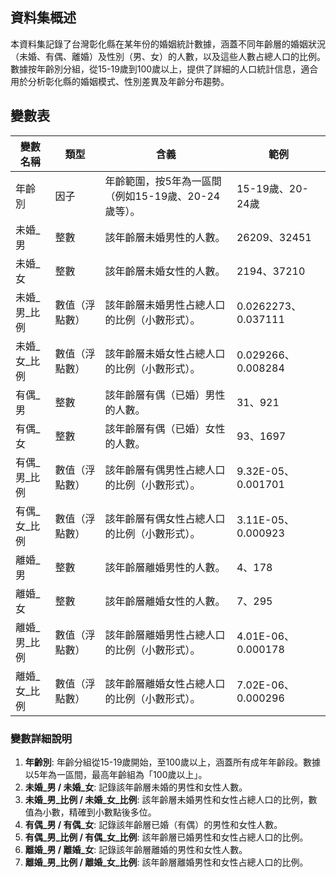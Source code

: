 ## 資料集概述

本資料集記錄了台灣彰化縣在某年份的婚姻統計數據，涵蓋不同年齡層的婚姻狀況（未婚、有偶、離婚）及性別（男、女）的人數，以及這些人數占總人口的比例。數據按年齡別分組，從15-19歲到100歲以上，提供了詳細的人口統計信息，適合用於分析彰化縣的婚姻模式、性別差異及年齡分布趨勢。

## 變數表

| 變數名稱          | 類型       | 含義                                                                 | 範例                              |
|-------------------|------------|----------------------------------------------------------------------|-----------------------------------|
| 年齡別            | 因子       | 年齡範圍，按5年為一區間（例如15-19歲、20-24歲等）。                  | 15-19歲、20-24歲                 |
| 未婚_男           | 整數       | 該年齡層未婚男性的人數。                                             | 26209、32451                     |
| 未婚_女           | 整數       | 該年齡層未婚女性的人數。                                             | 2194、37210                      |
| 未婚_男_比例      | 數值（浮點數） | 該年齡層未婚男性占總人口的比例（小數形式）。                         | 0.0262273、0.037111              |
| 未婚_女_比例      | 數值（浮點數） | 該年齡層未婚女性占總人口的比例（小數形式）。                         | 0.029266、0.008284               |
| 有偶_男           | 整數       | 該年齡層有偶（已婚）男性的人數。                                     | 31、921                          |
| 有偶_女           | 整數       | 該年齡層有偶（已婚）女性的人數。                                     | 93、1697                         |
| 有偶_男_比例      | 數值（浮點數） | 該年齡層有偶男性占總人口的比例（小數形式）。                         | 9.32E-05、0.001701               |
| 有偶_女_比例      | 數值（浮點數） | 該年齡層有偶女性占總人口的比例（小數形式）。                         | 3.11E-05、0.000923               |
| 離婚_男           | 整數       | 該年齡層離婚男性的人數。                                             | 4、178                           |
| 離婚_女           | 整數       | 該年齡層離婚女性的人數。                                             | 7、295                           |
| 離婚_男_比例      | 數值（浮點數） | 該年齡層離婚男性占總人口的比例（小數形式）。                         | 4.01E-06、0.000178               |
| 離婚_女_比例      | 數值（浮點數） | 該年齡層離婚女性占總人口的比例（小數形式）。                         | 7.02E-06、0.000296               |

### 變數詳細說明
1. **年齡別**: 年齡分組從15-19歲開始，至100歲以上，涵蓋所有成年年齡段。數據以5年為一區間，最高年齡組為「100歲以上」。
2. **未婚_男 / 未婚_女**: 記錄該年齡層未婚的男性和女性人數。
3. **未婚_男_比例 / 未婚_女_比例**: 該年齡層未婚男性和女性占總人口的比例，數值為小數，精確到小數點後多位。
4. **有偶_男 / 有偶_女**: 記錄該年齡層已婚（有偶）的男性和女性人數。
5. **有偶_男_比例 / 有偶_女_比例**: 該年齡層已婚男性和女性占總人口的比例。
6. **離婚_男 / 離婚_女**: 記錄該年齡層離婚的男性和女性人數。
7. **離婚_男_比例 / 離婚_女_比例**: 該年齡層離婚男性和女性占總人口的比例。
